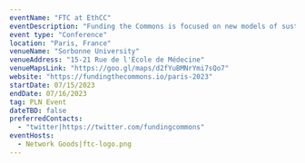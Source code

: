 ```yaml
---
eventName: "FTC at EthCC"
eventDescription: "Funding the Commons is focused on new models of sustainable public goods funding and value alignment in open source networks. We bridge the public goods community across Web2, Web3, research, philanthropy and industry. We do this by convening builders, academics, and funders in both traditional conference and \"open space\" formats."
event type: "Conference"
location: "Paris, France"
venueName: "Sorbonne University"
venueAddress: "15-21 Rue de l'École de Médecine"
venueMapsLink: "https://goo.gl/maps/d2fYuBMNrYmi7sQo7"
website: "https://fundingthecommons.io/paris-2023"
startDate: 07/15/2023
endDate: 07/16/2023
tag: PLN Event
dateTBD: false
preferredContacts:
  - "twitter|https://twitter.com/fundingcommons"
eventHosts:
  - Network Goods|ftc-logo.png
---
```

